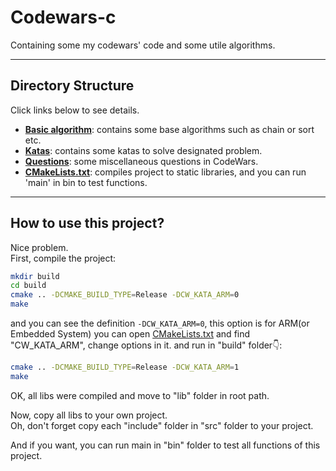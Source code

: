 # Codewars-c

Containing some my codewars' code and some utile algorithms.

---

## Directory Structure

Click links below to see details.

- **[Basic algorithm](./src/algorithms)**: contains some base algorithms such as chain or sort etc.
- **[Katas](./src/katas)**: contains some katas to solve designated problem.
- **[Questions](./src/questions)**: some miscellaneous questions in CodeWars.
- **[CMakeLists.txt](CMakeLists.txt)**: compiles project to static libraries, and you can run 'main' in bin to test functions.

---

## How to use this project?

Nice problem.  
First, compile the project:
```bash
mkdir build
cd build
cmake .. -DCMAKE_BUILD_TYPE=Release -DCW_KATA_ARM=0
make
```

and you can see the definition `-DCW_KATA_ARM=0`, this option is for ARM(or Embedded System)
you can open [CMakeLists.txt](CMakeLists.txt) and find "CW_KATA_ARM", change options in it.
and run in "build" folder👇:
```bash
cmake .. -DCMAKE_BUILD_TYPE=Release -DCW_KATA_ARM=1
make
```
OK, all libs were compiled and move to "lib" folder in root path.

Now, copy all libs to your own project.  
Oh, don't forget copy each "include" folder in "src" folder to your project.

And if you want, you can run main in "bin" folder to test all functions of this project.
